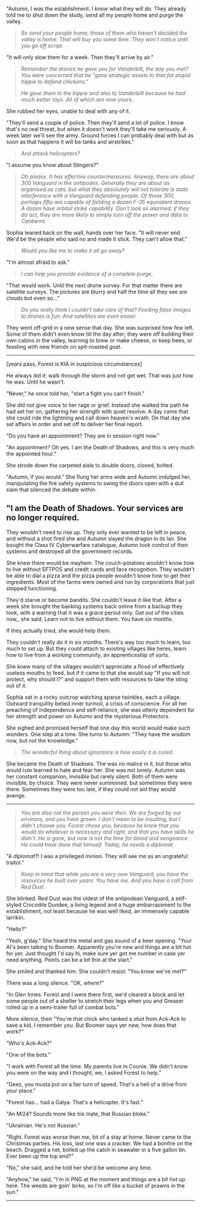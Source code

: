 "Autumn, I _was_ the establishment. I _know_ what they will do. They already told me to shut down the study, send all my people home and purge the valley.

> _So send your people home, those of them who haven't decided the valley is home. That will buy you some time. They won't notice until you go off script._

"It will only slow them for a week. Then they'll arrive by air." 

> _Remember the drones he gave you for Vanderbilt, the day you met? You were concerned that he "gave strategic assets to that fat stupid hippie to defend chickens."_
>
> _He gave them to the hippie and also to Vanderbilt because he had much better toys. All of which are now yours._

She rubbed her eyes, unable to deal with any of it.

"They'll send a couple of police. Then they'll send a lot of police. I know that's no real threat, but when it doesn't work they'll take me seriously. A week later we'll see the army. Ground forces I can probably deal with but as soon as that happens it will be tanks and airstrikes."

> _And attack helicopters?_

"I assume you know about Stingers?"

> _Oh please. It has effective countermeasures. Anyway, there are about 300 Vanguard in the antipodes. Generally they are about as organised as cats, but what they absolutely will not tolerate is state interference with a Vanguard defending people. Of those 300, perhaps fifty are capable of fielding a dozen F-35 equivalent drones. A dozen have orbital strike capability. Don't look so alarmed; if they do act, they are more likely to simply turn off the power and data to Canberra._

Sophia leaned back on the wall, hands over her face. "It will never end. We'd be the people who said no and made it stick. They can't allow that."

> _Would you like me to make it all go away?_

"I'm almost afraid to ask."

> _I can help you provide evidence of a complete purge._

"That would work. Until the next drone survey. For that matter there are satellite surveys. The pictures are blurry and half the time all they see are clouds but even so..."

> _Do you really think I couldn't take care of that? Feeding false images to drones is fun. And satellites are even easier._

They went off-grid in a new sense that day. She was surprised how few left. Some of them didn't even know till the day after; they were off building their own cabins in the valley, learning to brew or make cheese, or keep bees, or feasting with new friends on spit-roasted goat.

---
[years pass, Forest is KIA in suspicious circumstances]

He always did it: walk through the storm and not get wet. That was just how he was. Until he wasn't.

"Never," he once told her, "start a fight you can't finish."

She did not give voice to her rage or grief. Instead she walked the path he had set her on, gathering her strength with quiet resolve. A day came that she could ride the lightning and call down heaven's wrath. On that day she set affairs in order and set off to deliver her final report. 

"Do you have an appointment? They are in session right now." 

"An appointment? Oh yes. I am the Death of Shadows, and this is very much the appointed hour."

She strode down the carpeted aisle to double doors, closed, bolted.

"Autumn, if you would." She flung her arms wide and Autumn indulged her, manipulating the fire safety systems to swing the doors open with a dull slam that silenced the debate within.

"I am the Death of Shadows. Your services are no longer required.
---

They wouldn't need to rise up. They only ever wanted to be left in peace, and without a shot fired she and Autumn slayed the dragon in its lair. She bought the Class IV Cyberwarfare catalogue, Autumn took control of their systems and destroyed all the government records.

She knew there would be mayhem. The couch-potatoes wouldn't know how to live without EFTPOS and credit cards and face recognition. They wouldn't be able to dial a pizza and the pizza people wouldn't know how to get their ingredients. Most of the farms were owned and run by corporations that just stopped functioning.

They'd starve or become bandits. She couldn't leave it like that. After a week she brought the banking systems back online from a backup they took, with a warning that it was a grace period only. Get out of the cities now,, she said. Learn not to live without them. You have six months.

If they actually tried, she would help them.

They couldn't really do it in six months. There's way too much to learn, too much to set up. But they could attach to existing villages like heres, learn how to live from a working community, an apprenticeship of sorts.

She knew many of the villages wouldn't appreciate a flood of effectively useless mouths to feed, but if it came to that she would  say "If you will not protect, why should I?" and support them with resources to take the sting out of it.

Sophia sat in a rocky outcrop watching sparse twinkles, each a village. Outward tranquility belied inner turmoil, a crisis of conscience. For all her preaching of independence and self-reliance, she was utterly dependent for her strength and power on Autumn and the mysterious Protectors.

She sighed and promised herself that one day this world _would_ make such wonders. One step at a time. She turns to Autumn: "They have the wisdom now, but not the knowledge." 


> _The wonderful thing about ignorance is how easily it is cured._

She became the Death of Shadows. The was no malice in it, but those who would rule learned to hate and fear her. She was not lonely: Autumn was her constant companion, invisible but rarely silent. Both of them were invisible, by choice. They were never summoned. but sometimes they were there. Sometimes they were too late, if they could not aid they would avenge.


---

> _You are also not the person you were then. We are forged by our environs, and you have grown. I don't mean to be insulting, but I didn't choose you. Forest chose you, because he knew that you would do whatever is necessary and right, and that you have skills he didn't. He is gone, but now is not the time for blood and vengeance. He could have done that himself. Today, he needs a diplomat._

"A _diplomat_?! I was a privileged minion. They will see me as an ungrateful traitor."

> _Keep in mind that while you are a very new Vanguard, you have the resources he built over years. You have me. And you have a call from Red Dust._

She blinked. Red Dust was the oldest of the antipodean Vanguard, a self-styled Crocodile Dundee, a living legend and a huge embarrassment to the establishment, not least because he was well liked, an immensely capable larrikin.

"Hello?" 

"Yeah, g'day." She heard the metal and gas sound of a beer opening. "Your AI's been talking to Boomer. Apparently you're new and things are a bit hot for yer. Just thought I'd say hi, make sure yer got me number in case yer need anything. Points can be a bit thin at the start." 

She smiled and thanked him. She couldn't resist: "You know we've met?" 

There was a long silence. "OK, where?"

"In Glen Innes. Forest and I were there first, we'd cleared a block and let some people out of a shelter to stretch their legs when you and Greaser rolled up in a semi-trailer full of combat bots."

More silence, then "You're that chick who tanked a shot from Ack-Ack to save a kid. I remember you. But Boomer says yer new, how does that work?"

"Who's Ack-Ack?"

"One of the bots."

"I work with Forest all the time. My parents live in Coonie. We didn't know you were on the way and I thought, we, I asked Forest to help."

"Geez, you musta put on a fair turn of speed. That's a hell of a drive from your place."

"Forest has... had a Galya. That's a helicopter. It's fast."

"An Mi24? Sounds more like his mate, that Russian bloke."

"Ukrainian. He's not Russian."

"Right. Forest was worse than me, bit of a stay at home. Never came to the Christmas parties. His loss, last one was a cracker. We had a bonfire on the beach. Dragged a net, boiled up the catch in seawater in a five gallon tin. Ever been up the top end?"

"No," she said, and he told her she'd be welcome any time.

"Anyhow," he said, "I'm in PNG at the moment and things are a bit hot up here. The weeds are goin' birko, so I'm off like a bucket of prawns in the sun."

---

